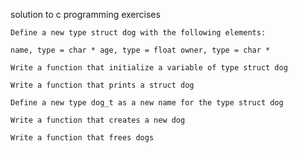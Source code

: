 solution to c programming exercises

    Define a new type struct dog with the following elements:

    name, type = char * age, type = float owner, type = char *

    Write a function that initialize a variable of type struct dog

    Write a function that prints a struct dog

    Define a new type dog_t as a new name for the type struct dog

    Write a function that creates a new dog

    Write a function that frees dogs


